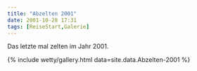 ```yaml
---
title: "Abzelten 2001"
date: 2001-10-28 17:31
tags: [ReiseStart,Galerie]
---
```

Das letzte mal zelten im Jahr 2001.

<!--more-->

{% include wetty/gallery.html data=site.data.Abzelten-2001 %}

